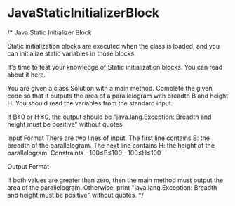 # JavaStaticInitializerBlock

/*
Java Static Initializer Block

Static initialization blocks are executed when the class is loaded, and you can initialize static variables in those blocks.

It's time to test your knowledge of Static initialization blocks. You can read about it here.

You are given a class Solution with a main method. Complete the given code so that it outputs the 
area of a parallelogram with breadth B and height H. You should read the variables from the standard input.

If B≤0 or H ≤0, the output should be "java.lang.Exception: Breadth and height must be positive" without quotes.

Input Format
There are two lines of input. The first line contains B: the breadth of the parallelogram. 
The next line contains H: the height of the parallelogram.
Constraints 
−100≤B≤100 
−100≤H≤100

Output Format

If both values are greater than zero, then the main method must output the area of the parallelogram. 
Otherwise, print "java.lang.Exception: Breadth and height must be positive" without quotes.
*/
